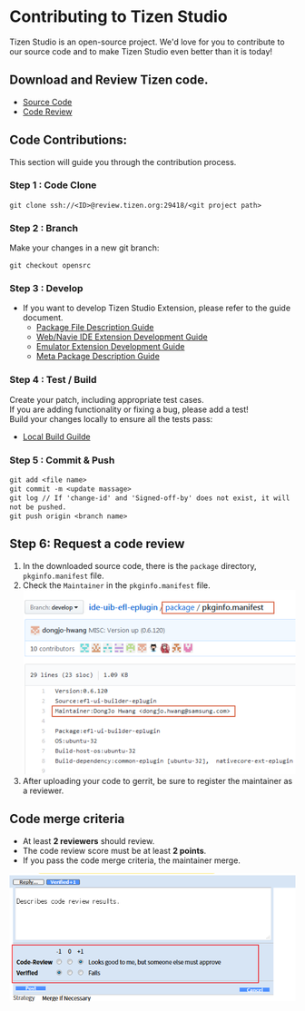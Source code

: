 # Contributing to Tizen Studio
Tizen Studio is an open-source project. 
We'd love for you to contribute to our source code and to make Tizen Studio even better than it is today! 

## Download and Review Tizen code.

- [Source Code](https://review.tizen.org/git/)
- [Code Review](https://review.tizen.org/gerrit)

## **Code Contributions:**
This section will guide you through the contribution process.

### Step 1 : Code Clone
```
git clone ssh://<ID>@review.tizen.org:29418/<git project path>
```

### Step 2 : Branch
Make your changes in a new git branch:

```
git checkout opensrc 
```
### Step 3 : Develop

- If you want to develop Tizen Studio Extension, please refer to the guide document.
    - [Package File Description Guide](package-file-desc-guide.md)
    - [Web/Navie IDE Extension Development Guide](web-extension-guide.md)
    - [Emulator Extension Development Guide](emulator-extension-guide.md)
    - [Meta Package Description Guide](meta-package.md)

### Step 4 : Test / Build

Create your patch, including appropriate test cases.<br>
If you are adding functionality or fixing a bug, please add a test!<br>
Build your changes locally to ensure all the tests pass: 
- [Local Build Guilde](local-build.md)


### Step 5 : Commit & Push
```
git add <file name>
git commit -m <update massage>
git log // If 'change-id' and 'Signed-off-by' does not exist, it will not be pushed.
git push origin <branch name>
```


## Step 6: Request a code review
1. In the downloaded source code, there is the `package` directory, `pkginfo.manifest` file.
2. Check the `Maintainer` in the `pkginfo.manifest` file.
![](../../media/tizen-studio/code_review.png)
3. After uploading your code to gerrit, be sure to register the maintainer as a reviewer.

## Code merge criteria
- At least **2 reviewers** should review.
- The code review score must be at least **2 points**.
- If you pass the code merge criteria, the maintainer merge.

![](../../media/tizen-studio/review-result.png)
